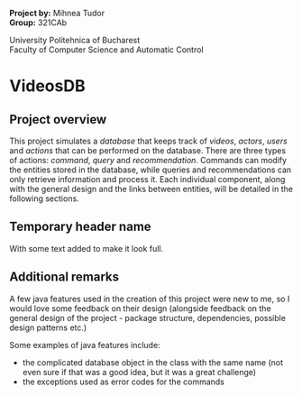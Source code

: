 **Project by:** Mihnea Tudor \
**Group:** 321CAb

University Politehnica of Bucharest \
Faculty of Computer Science and Automatic Control

# VideosDB

## Project overview

This project simulates a *database* that keeps track of *videos*, *actors*, *users* and *actions* that can be performed
on the database.
There are three types of actions: *command*, *query* and *recommendation*. Commands can modify the entities stored in
the database, while queries and recommendations can only retrieve information and process it.
Each individual component, along with the general design and the links between entities, will be detailed in the
following sections.


## Temporary header name

With some text added to make it look full.


## Additional remarks

A few java features used in the creation of this project were new to me, so I would love some feedback on their design
(alongside feedback on the general design of the project - package structure, dependencies, possible design patterns
etc.)

Some examples of java features include:
 * the complicated database object in the class with the same name (not even sure if that was a good idea, but it was 
a great challenge)
 * the exceptions used as error codes for the commands

